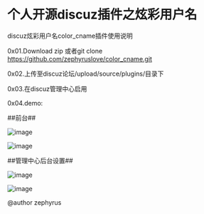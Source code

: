 # 个人开源discuz插件之炫彩用户名
discuz炫彩用户名color_cname插件使用说明

0x01.Download zip 或者git clone https://github.com/zephyruslove/color_cname.git

0x02.上传至discuz论坛/upload/source/plugins/目录下

0x03.在discuz管理中心启用

0x04.demo:

##前台##

![image](https://github.com/zephyruslove/color_cname/blob/master/color3.png)

![image](https://github.com/zephyruslove/color_cname/blob/master/color4.png)

##管理中心后台设置##

![image](https://github.com/zephyruslove/color_cname/blob/master/color1.png)

![image](https://github.com/zephyruslove/color_cname/blob/master/color2.png)

@author zephyrus
